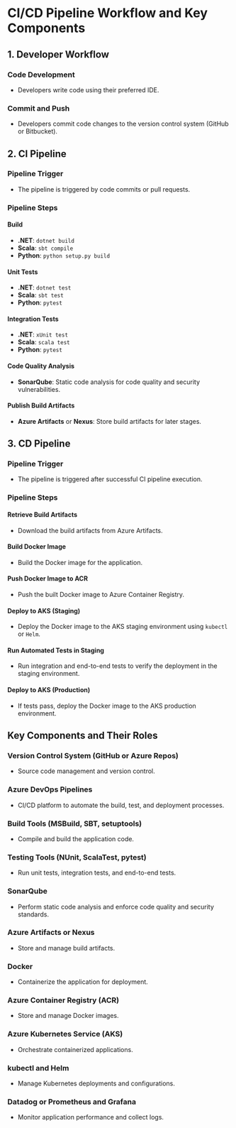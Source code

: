 # CI/CD Pipeline Workflow and Key Components

## 1. Developer Workflow

### Code Development
- Developers write code using their preferred IDE.

### Commit and Push
- Developers commit code changes to the version control system (GitHub or Bitbucket).

## 2. CI Pipeline

### Pipeline Trigger
- The pipeline is triggered by code commits or pull requests.

### Pipeline Steps

#### Build
- **.NET**: `dotnet build`
- **Scala**: `sbt compile`
- **Python**: `python setup.py build`

#### Unit Tests
- **.NET**: `dotnet test`
- **Scala**: `sbt test`
- **Python**: `pytest`

#### Integration Tests
- **.NET**: `xUnit test`
- **Scala**: `scala test`
- **Python**: `pytest`

#### Code Quality Analysis
- **SonarQube**: Static code analysis for code quality and security vulnerabilities.

#### Publish Build Artifacts
- **Azure Artifacts** or **Nexus**: Store build artifacts for later stages.

## 3. CD Pipeline

### Pipeline Trigger
- The pipeline is triggered after successful CI pipeline execution.

### Pipeline Steps

#### Retrieve Build Artifacts
- Download the build artifacts from Azure Artifacts.

#### Build Docker Image
- Build the Docker image for the application.

#### Push Docker Image to ACR
- Push the built Docker image to Azure Container Registry.

#### Deploy to AKS (Staging)
- Deploy the Docker image to the AKS staging environment using `kubectl` or `Helm`.

#### Run Automated Tests in Staging
- Run integration and end-to-end tests to verify the deployment in the staging environment.

#### Deploy to AKS (Production)
- If tests pass, deploy the Docker image to the AKS production environment.

## Key Components and Their Roles

### Version Control System (GitHub or Azure Repos)
- Source code management and version control.

### Azure DevOps Pipelines
- CI/CD platform to automate the build, test, and deployment processes.

### Build Tools (MSBuild, SBT, setuptools)
- Compile and build the application code.

### Testing Tools (NUnit, ScalaTest, pytest)
- Run unit tests, integration tests, and end-to-end tests.

### SonarQube
- Perform static code analysis and enforce code quality and security standards.

### Azure Artifacts or Nexus
- Store and manage build artifacts.

### Docker
- Containerize the application for deployment.

### Azure Container Registry (ACR)
- Store and manage Docker images.

### Azure Kubernetes Service (AKS)
- Orchestrate containerized applications.

### kubectl and Helm
- Manage Kubernetes deployments and configurations.

### Datadog or Prometheus and Grafana
- Monitor application performance and collect logs.

